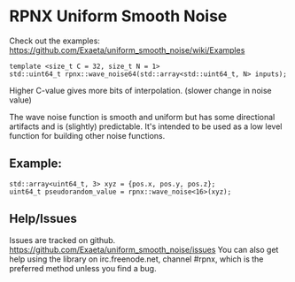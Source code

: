 # RPNX Uniform Smooth Noise

Check out the examples:
https://github.com/Exaeta/uniform_smooth_noise/wiki/Examples


```
template <size_t C = 32, size_t N = 1>
std::uint64_t rpnx::wave_noise64(std::array<std::uint64_t, N> inputs);
```

Higher C-value gives more bits of interpolation. (slower change in noise value)

The wave noise function is smooth and uniform but has some directional artifacts and is (slightly) predictable. It's intended to be used as a low level function for building other noise functions.

## Example:

```
std::array<uint64_t, 3> xyz = {pos.x, pos.y, pos.z};
uint64_t pseudorandom_value = rpnx::wave_noise<16>(xyz);
```

## Help/Issues

Issues are tracked on github.
https://github.com/Exaeta/uniform_smooth_noise/issues
You can also get help using the library on irc.freenode.net, channel #rpnx, which is the preferred method unless you find a bug.
